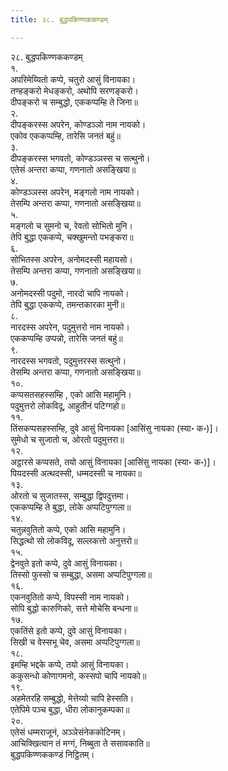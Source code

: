 ```yaml
---
title: २८. बुद्धपकिण्णककण्डम्

---
```

२८. बुद्धपकिण्णककण्डम्  
१.  
अपरिमेय्यितो कप्पे, चतुरो आसुं विनायका।  
तण्हङ्करो मेधङ्करो, अथोपि सरणङ्करो।  
दीपङ्करो च सम्बुद्धो, एककप्पम्हि ते जिना॥  
२.  
दीपङ्करस्स अपरेन, कोण्डञ्ञो नाम नायको।  
एकोव एककप्पम्हि, तारेसि जनतं बहुं॥  
३.  
दीपङ्करस्स भगवतो, कोण्डञ्ञस्स च सत्थुनो।  
एतेसं अन्तरा कप्पा, गणनातो असङ्खिया॥  
४.  
कोण्डञ्ञस्स अपरेन, मङ्गलो नाम नायको।  
तेसम्पि अन्तरा कप्पा, गणनातो असङ्खिया॥  
५.  
मङ्गलो च सुमनो च, रेवतो सोभितो मुनि।  
तेपि बुद्धा एककप्पे, चक्खुमन्तो पभङ्करा॥  
६.  
सोभितस्स अपरेन, अनोमदस्सी महायसो।  
तेसम्पि अन्तरा कप्पा, गणनातो असङ्खिया॥  
७.  
अनोमदस्सी पदुमो, नारदो चापि नायको।  
तेपि बुद्धा एककप्पे, तमन्तकारका मुनी॥  
८.  
नारदस्स अपरेन, पदुमुत्तरो नाम नायको।  
एककप्पम्हि उप्पन्नो, तारेसि जनतं बहुं॥  
९.  
नारदस्स भगवतो, पदुमुत्तरस्स सत्थुनो।  
तेसम्पि अन्तरा कप्पा, गणनातो असङ्खिया॥  
१०.  
कप्पसतसहस्सम्हि , एको आसि महामुनि।  
पदुमुत्तरो लोकविदू, आहुतीनं पटिग्गहो॥  
११.  
तिंसकप्पसहस्सम्हि, दुवे आसुं विनायका [आसिंसु नायका (स्या॰ क॰)]।  
सुमेधो च सुजातो च, ओरतो पदुमुत्तरा॥  
१२.  
अट्ठारसे कप्पसते, तयो आसुं विनायका [आसिंसु नायका (स्या॰ क॰)]।  
पियदस्सी अत्थदस्सी, धम्मदस्सी च नायका॥  
१३.  
ओरतो च सुजातस्स, सम्बुद्धा द्विपदुत्तमा।  
एककप्पम्हि ते बुद्धा, लोके अप्पटिपुग्गला॥  
१४.  
चतुन्नवुतितो कप्पे, एको आसि महामुनि।  
सिद्धत्थो सो लोकविदू, सल्लकत्तो अनुत्तरो॥  
१५.  
द्वेनवुते इतो कप्पे, दुवे आसुं विनायका।  
तिस्सो फुस्सो च सम्बुद्धा, असमा अप्पटिपुग्गला॥  
१६.  
एकनवुतितो कप्पे, विपस्सी नाम नायको।  
सोपि बुद्धो कारुणिको, सत्ते मोचेसि बन्धना॥  
१७.  
एकतिंसे इतो कप्पे, दुवे आसुं विनायका।  
सिखी च वेस्सभू चेव, असमा अप्पटिपुग्गला॥  
१८.  
इमम्हि भद्दके कप्पे, तयो आसुं विनायका।  
ककुसन्धो कोणागमनो, कस्सपो चापि नायको॥  
१९.  
अहमेतरहि सम्बुद्धो, मेत्तेय्यो चापि हेस्सति।  
एतेपिमे पञ्च बुद्धा, धीरा लोकानुकम्पका॥  
२०.  
एतेसं धम्मराजूनं, अञ्ञेसंनेककोटिनम्।  
आचिक्खित्वान तं मग्गं, निब्बुता ते ससावकाति॥  
बुद्धपकिण्णककण्डं निट्ठितम्।  